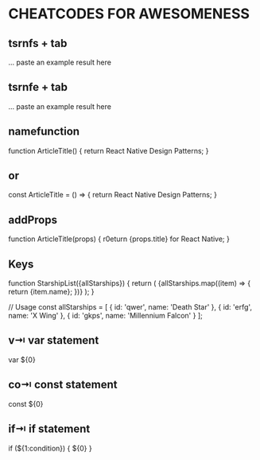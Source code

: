 # CHEATCODES FOR AWESOMENESS

## tsrnfs + tab

... paste an example result here

## tsrnfe + tab

... paste an example result here

## namefunction

function ArticleTitle() {
return <Text>React Native Design Patterns</Text>;
}

## or

const ArticleTitle = () => {
return <Text>React Native Design Patterns</Text>;
}

## addProps

function ArticleTitle(props) {
r0eturn <Text>{props.title} for React Native</Text>;
}

## Keys

function StarshipList({allStarships}) {
return (
<Fragment>
{allStarships.map((item) => {
return <Text key={item.id}>{item.name}</Text>;
})}
</Fragment>
);
}

// Usage
const allStarships = [
{ id: 'qwer', name: 'Death Star' },
{ id: 'erfg', name: 'X Wing' },
{ id: 'gkps', name: 'Millennium Falcon' }
];

<StarshipList allStarships={allStarships}>

## v⇥ var statement

var ${0}

## co⇥ const statement

const ${0}

## if⇥ if statement

if (${1:condition}) {
${0}
}

